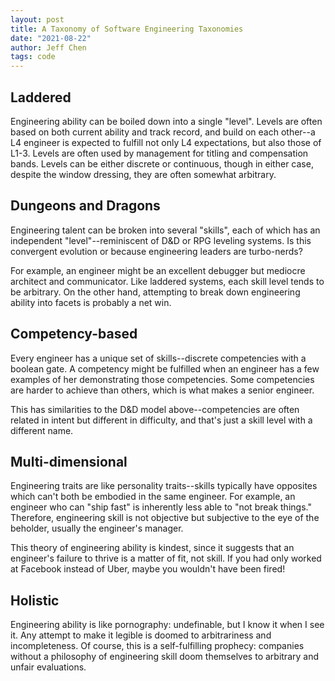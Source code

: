 ```yaml
---
layout: post
title: A Taxonomy of Software Engineering Taxonomies
date: "2021-08-22"
author: Jeff Chen
tags: code
---
```


## Laddered

Engineering ability can be boiled down into a single "level". Levels are often based on both current ability and track record, and build on each other--a L4 engineer is expected to fulfill not only L4 expectations, but also those of L1-3. Levels are often used by management for titling and compensation bands. Levels can be either discrete or continuous, though in either case, despite the window dressing, they are often somewhat arbitrary.

<!-- excerpt -->

## Dungeons and Dragons

Engineering talent can be broken into several "skills", each of which has an independent "level"--reminiscent of D&D or RPG leveling systems. Is this convergent evolution or because engineering leaders are turbo-nerds?

For example, an engineer might be an excellent debugger but mediocre architect and communicator. Like laddered systems, each skill level tends to be arbitrary. On the other hand, attempting to break down engineering ability into facets is probably a net win.

## Competency-based

Every engineer has a unique set of skills--discrete competencies with a boolean gate. A competency might be fulfilled when an engineer has a few examples of her demonstrating those competencies. Some competencies are harder to achieve than others, which is what makes a senior engineer.

This has similarities to the D&D model above--competencies are often related in intent but different in difficulty, and that's just a skill level with a different name.

## Multi-dimensional

Engineering traits are like personality traits--skills typically have opposites which can't both be embodied in the same engineer. For example, an engineer who can "ship fast" is inherently less able to "not break things." Therefore, engineering skill is not objective but subjective to the eye of the beholder, usually the engineer's manager.

This theory of engineering ability is kindest, since it suggests that an engineer's failure to thrive is a matter of fit, not skill. If you had only worked at Facebook instead of Uber, maybe you wouldn't have been fired!

## Holistic

Engineering ability is like pornography: undefinable, but I know it when I see it. Any attempt to make it legible is doomed to arbitrariness and incompleteness. Of course, this is a self-fulfilling prophecy: companies without a philosophy of engineering skill doom themselves to arbitrary and unfair evaluations.
